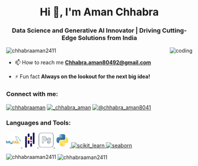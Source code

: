 <h1 align="center">Hi 👋, I'm Aman Chhabra</h1>
<h3 align="center">Data Science and Generative AI Innovator | Driving Cutting-Edge Solutions from India</h3>
<img align= "right" alt="coding" width"100" src="https://camo.githubusercontent.com/7de37139d0b4c1ce40865e799b446c0e963a3dd8fb68d239707237c40604fa3d/68747470733a2f2f63646e2e6472696262626c652e636f6d2f75736572732f3733303730332f73637265656e73686f74732f363538313234332f6176656e746f2e676966">

<p align="left"> <img src="https://komarev.com/ghpvc/?username=chhabraaman2411&label=Profile%20views&color=0e75b6&style=flat" alt="chhabraaman2411" /> </p>

- 📫 How to reach me **Chhabra.aman80492@gmail.com**


- ⚡ Fun fact **Always on the lookout for the next big idea!**

<h3 align="left">Connect with me:</h3>
<p align="left">
<a href="https://kaggle.com/chhabraaman" target="blank"><img align="center" src="https://raw.githubusercontent.com/rahuldkjain/github-profile-readme-generator/master/src/images/icons/Social/kaggle.svg" alt="chhabraaman" height="30" width="40" /></a>
<a href="https://instagram.com/_chhabra_aman" target="blank"><img align="center" src="https://raw.githubusercontent.com/rahuldkjain/github-profile-readme-generator/master/src/images/icons/Social/instagram.svg" alt="_chhabra_aman" height="30" width="40" /></a>
<a href="https://www.hackerearth.com/@chhabra_aman8041" target="blank"><img align="center" src="https://raw.githubusercontent.com/rahuldkjain/github-profile-readme-generator/master/src/images/icons/Social/hackerearth.svg" alt="@chhabra_aman8041" height="30" width="40" /></a>
</p>

<h3 align="left">Languages and Tools:</h3>
<p align="left"> <a href="https://www.mysql.com/" target="_blank" rel="noreferrer"> <img src="https://raw.githubusercontent.com/devicons/devicon/master/icons/mysql/mysql-original-wordmark.svg" alt="mysql" width="40" height="40"/> </a> <a href="https://pandas.pydata.org/" target="_blank" rel="noreferrer"> <img src="https://raw.githubusercontent.com/devicons/devicon/2ae2a900d2f041da66e950e4d48052658d850630/icons/pandas/pandas-original.svg" alt="pandas" width="40" height="40"/> </a> <a href="https://www.photoshop.com/en" target="_blank" rel="noreferrer"> <img src="https://raw.githubusercontent.com/devicons/devicon/master/icons/photoshop/photoshop-line.svg" alt="photoshop" width="40" height="40"/> </a> <a href="https://www.python.org" target="_blank" rel="noreferrer"> <img src="https://raw.githubusercontent.com/devicons/devicon/master/icons/python/python-original.svg" alt="python" width="40" height="40"/> </a> <a href="https://scikit-learn.org/" target="_blank" rel="noreferrer"> <img src="https://upload.wikimedia.org/wikipedia/commons/0/05/Scikit_learn_logo_small.svg" alt="scikit_learn" width="40" height="40"/> </a> <a href="https://seaborn.pydata.org/" target="_blank" rel="noreferrer"> <img src="https://seaborn.pydata.org/_images/logo-mark-lightbg.svg" alt="seaborn" width="40" height="40"/> </a> </p>

<p><img align="left" src="https://github-readme-stats.vercel.app/api/top-langs?username=chhabraaman2411&show_icons=true&locale=en&layout=compact" alt="chhabraaman2411" /></p>

<p>&nbsp;<img align="center" src="https://github-readme-stats.vercel.app/api?username=chhabraaman2411&show_icons=true&locale=en" alt="chhabraaman2411" /></p>
